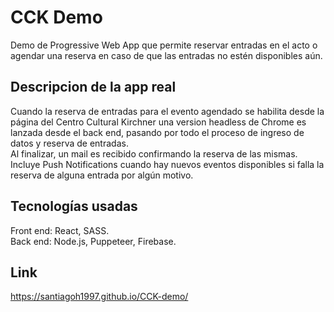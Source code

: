 # CCK Demo

Demo de Progressive Web App que permite reservar entradas en el acto o agendar una reserva en caso de que las entradas no estén disponibles aún.

## Descripcion de la app real

Cuando la reserva de entradas para el evento agendado se habilita desde la página del Centro Cultural Kirchner una version headless de Chrome es lanzada desde el back end, pasando por todo el proceso de ingreso de datos y reserva de entradas.  
Al finalizar, un mail es recibido confirmando la reserva de las mismas.  
Incluye Push Notifications cuando hay nuevos eventos disponibles si falla la reserva de alguna entrada por algún motivo.

## Tecnologías usadas

Front end: React, SASS.  
Back end: Node.js, Puppeteer, Firebase.

## Link

https://santiagoh1997.github.io/CCK-demo/

